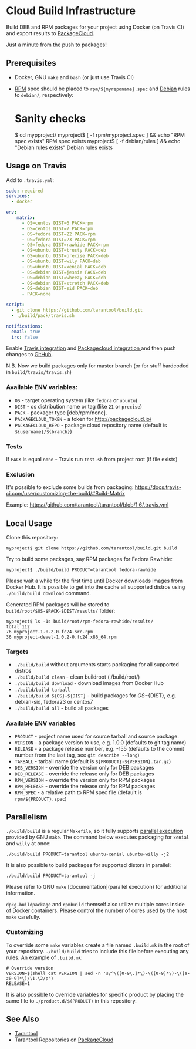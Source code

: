 # Cloud Build Infrastructure

Build DEB and RPM packages for your project using Docker (on Travis CI)
and export results to [PackageCloud].

Just a minute from the push to packages!

## Prerequisites

- Docker, GNU `make` and `bash` (or just use Travis CI)
- [RPM] spec should be placed to `rpm/${myreponame}.spec` and
  [Debian] rules to `debian/`, respectively:

    # Sanity checks
    $ cd mypproject/
    myproject$ [ -f rpm/myproject.spec  ] && echo "RPM spec exists"
    RPM spec exists
    myproject$ [ -f debian/rules ] && echo "Debian rules exists"
    Debian rules exists

## Usage on Travis

Add to `.travis.yml`:

```yaml
sudo: required
services:
  - docker

env:
    matrix:
      - OS=centos DIST=6 PACK=rpm
      - OS=centos DIST=7 PACK=rpm
      - OS=fedora DIST=22 PACK=rpm
      - OS=fedora DIST=23 PACK=rpm
      - OS=fedora DIST=rawhide PACK=rpm
      - OS=ubuntu DIST=trusty PACK=deb
      - OS=ubuntu DIST=precise PACK=deb
      - OS=ubuntu DIST=wily PACK=deb
      - OS=ubuntu DIST=xenial PACK=deb
      - OS=debian DIST=jessie PACK=deb
      - OS=debian DIST=wheezy PACK=deb
      - OS=debian DIST=stretch PACK=deb
      - OS=debian DIST=sid PACK=deb
      - PACK=none

script:
  - git clone https://github.com/tarantool/build.git
  - ./build/pack/travis.sh

notifications:
  email: true
  irc: false

```

Enable [Travis integration] and [Packagecloud integration ] and then push
changes to [GitHub].

N.B. Now we build packages only for master branch (or for stuff hardcoded in
`build/travis/travis.sh`)

### Available ENV variables:

* `OS` - target operating system (like `fedora` or `ubuntu`)
* `DIST` - os distribution name or tag (like `21` or `precise`)
* `PACK` - packager type [deb/rpm/none].
* `PACKAGECLOUD_TOKEN` - a token for http://packagecloud.io/
* `PACKAGECLOUD_REPO` - package cloud repository name (default is ```${username}/${branch}```)

### Tests

If `PACK` is equal `none` - Travis run `test.sh` from project root
(if file exists)

### Exclusion

It's possible to exclude some builds from packaging:
https://docs.travis-ci.com/user/customizing-the-build/#Build-Matrix

Example: https://github.com/tarantool/tarantool/blob/1.6/.travis.yml

## Local Usage

Clone this repository:

    myproject$ git clone https://github.com/tarantool/build.git build

Try to build some packages, say RPM packages for Fedora Rawhide:

    myproject$ ./build/build PRODUCT=tarantool fedora-rawhide

Please wait a while for the first time until Docker downloads images from
Docker Hub. It is possible to get into the cache all supported distros
using `./build/build download` command.

Generated RPM packages will be stored to `build/root/$OS-$PACK-$DIST/results/`
folder:

    myproject$ ls -1s build/root/rpm-fedora-rawhide/results/
    total 112
    76 myproject-1.0.2-0.fc24.src.rpm
    36 myproject-devel-1.0.2-0.fc24.x86_64.rpm

### Targets

* `./build/build` without arguments starts packaging for all supported distros
* `./build/build clean` - clean buildroot (./build/root/)
* `./build/build download` - download images from Docker Hub
* `./build/build tarball`
* `./build/build ${OS}-${DIST}` - build packages for ${OS}-${DIST}, e.g.
  debian-sid, fedora23 or centos7
* `./build/build all` - build all packages

### Available ENV variables

* `PRODUCT` - project name used for source tarball and source package.
* `VERSION` - a package version to use, e.g. 1.0.0 (defaults to git tag name)
* `RELEASE` - a package release number, e.g. -155 (defaults to the commit
   number from the last tag, see `git describe --long`)
* `TARBALL` - tarball name (default is `${PRODUCT}-${VERSION}.tar.gz`)
* `DEB_VERSION` - override the version only for DEB packages
* `DEB_RELEASE` - override the release only for DEB packages
* `RPM_VERSION` - override the version only for RPM packages
* `RPM_RELEASE` - override the release only for RPM packages
* `RPM_SPEC` - a relative path to RPM spec file (default is
   `rpm/${PRODUCT}.spec`)

## Parallelism

`./build/build` is a regular `Makefile`, so it fully supports [parallel
execution] provided by GNU `make`. The command below executes packaging for
`xenial` and `willy` at once:

    ./build/build PRODUCT=tarantool ubuntu-xenial ubuntu-willy -j2

It is also possible to build packages for supported distors in parallel:

    ./build/build PRODUCT=tarantool -j

Please refer to GNU `make` [documentation](parallel execution) for additional
information.

[parallel execution]: https://www.gnu.org/software/make/manual/html_node/Parallel.html

`dpkg-buildpackage` and `rpmbuild` themself also utilize multiple cores
inside of Docker containers. Please control the number of cores used by
the host `make` carefully.

### Customizing

To override some `make` variables create a file named `.build.mk` in the root
of your repository. `./build/build` tries to include this file
before executing any rules. An example of `.build.mk`:

```
# Override version
VERSION=$(shell cat VERSION | sed -n 's/^\([0-9\.]*\)-\([0-9]*\)-\([a-z0-9]*\)/\1.\2/p')
RELEASE=1
```

It is also possible to override variables for specific product by placing
the same file to `./product.d/$(PRODUCT)` in this repository.

See Also
--------

* [Tarantool](http://github.com/tarantool/tarantool)
* Tarantool Repositories on [PackageCloud](https://packagecloud.io/tarantool/1_6)

[PackageCloud]: https://packagecloud.io/
[RPM]: https://github.com/tarantool/modulekit/tree/master/rpm
[Debian]: https://github.com/tarantool/modulekit/tree/master/debian
[GitHub]: https://github.com/
[Travis Integration]: https://docs.travis-ci.com/user/getting-started/
[PackageCloud Integration]: https://packagecloud.io/docs#travis
